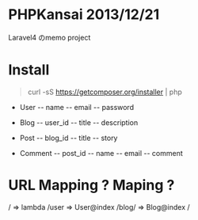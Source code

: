 # PHPKansai 2013/12/21

Laravel4 のmemo project

# Install

> curl -sS https://getcomposer.org/installer | php

- User
-- name
-- email
-- password

- Blog
-- user_id
-- title
-- description

- Post
-- blog_id
-- title
-- story

- Comment
-- post_id
-- name
-- email
-- comment


# URL Mapping ? Maping ?

/ => lambda
/user => User@index
/blog/ => Blog@index
/<title>/ => Blog@story
/edit/<title> => Blog@edit
